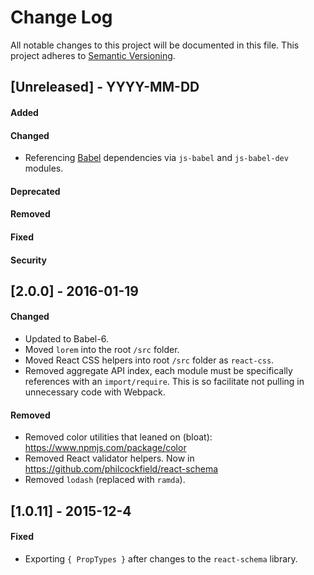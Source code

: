 # Change Log
All notable changes to this project will be documented in this file.
This project adheres to [Semantic Versioning](http://semver.org/).


## [Unreleased] - YYYY-MM-DD
#### Added
#### Changed
- Referencing [Babel](https://babeljs.io/) dependencies via `js-babel` and `js-babel-dev` modules.

#### Deprecated
#### Removed
#### Fixed
#### Security



## [2.0.0] - 2016-01-19
#### Changed
- Updated to Babel-6.
- Moved `lorem` into the root `/src` folder.
- Moved React CSS helpers into root `/src` folder as `react-css`.
- Removed aggregate API index, each module must be specifically references with an `import/require`.
  This is so facilitate not pulling in unnecessary code with Webpack.

#### Removed
- Removed color utilities that leaned on (bloat): https://www.npmjs.com/package/color
- Removed React validator helpers.  Now in https://github.com/philcockfield/react-schema
- Removed `lodash` (replaced with `ramda`).



## [1.0.11] - 2015-12-4
#### Fixed
- Exporting `{ PropTypes }` after changes to the `react-schema` library.
